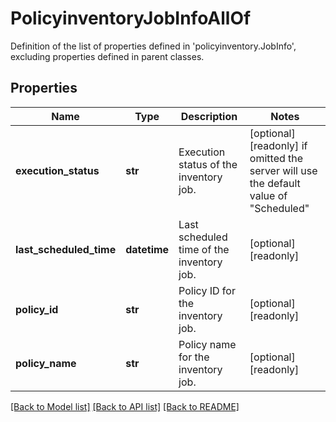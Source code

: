 # PolicyinventoryJobInfoAllOf

Definition of the list of properties defined in 'policyinventory.JobInfo', excluding properties defined in parent classes.
## Properties
Name | Type | Description | Notes
------------ | ------------- | ------------- | -------------
**execution_status** | **str** | Execution status of the inventory job. | [optional] [readonly]  if omitted the server will use the default value of "Scheduled"
**last_scheduled_time** | **datetime** | Last scheduled time of the inventory job. | [optional] [readonly] 
**policy_id** | **str** | Policy ID for the inventory job. | [optional] [readonly] 
**policy_name** | **str** | Policy name for the inventory job. | [optional] [readonly] 

[[Back to Model list]](../README.md#documentation-for-models) [[Back to API list]](../README.md#documentation-for-api-endpoints) [[Back to README]](../README.md)


